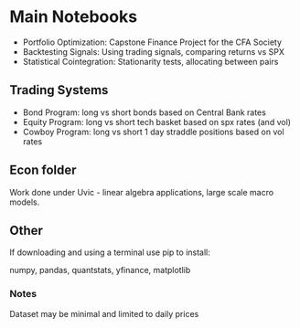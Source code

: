 # Main Notebooks
* Portfolio Optimization: Capstone Finance Project for the CFA Society
* Backtesting Signals: Using trading signals, comparing returns vs SPX
* Statistical Cointegration: Stationarity tests, allocating between pairs

## Trading Systems
* Bond Program: long vs short bonds based on Central Bank rates
* Equity Program: long vs short tech basket based on spx rates (and vol)
* Cowboy Program: long vs short 1 day straddle positions based on vol rates

## Econ folder
Work done under Uvic - linear algebra applications, large scale macro models.

## Other 
If downloading and using a terminal use pip to install:

numpy, pandas, quantstats, yfinance, matplotlib

### Notes
 Dataset may be minimal and limited to daily prices